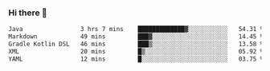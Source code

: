 ### Hi there 👋

<!--START_SECTION:waka-->

```txt
Java                3 hrs 7 mins    █████████████▓░░░░░░░░░░░   54.31 %
Markdown            49 mins         ███▓░░░░░░░░░░░░░░░░░░░░░   14.45 %
Gradle Kotlin DSL   46 mins         ███▒░░░░░░░░░░░░░░░░░░░░░   13.58 %
XML                 20 mins         █▒░░░░░░░░░░░░░░░░░░░░░░░   05.92 %
YAML                12 mins         █░░░░░░░░░░░░░░░░░░░░░░░░   03.75 %
```

<!--END_SECTION:waka-->


<!--
**AnkelMauCastillo/AnkelMauCastillo** is a ✨ _special_ ✨ repository because its `README.md` (this file) appears on your GitHub profile.

Here are some ideas to get you started:

- 🔭 I’m currently working on ...
- 🌱 I’m currently learning ...
- 👯 I’m looking to collaborate on ...
- 🤔 I’m looking for help with ...
- 💬 Ask me about ...
- 📫 How to reach me: ...
- 😄 Pronouns: ...
- ⚡ Fun fact: ...
-->
